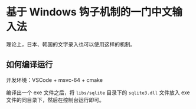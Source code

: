# 基于 Windows 钩子机制的一门中文输入法

理论上，日本、韩国的文字录入也可以使用这样的机制。

## 如何编译运行

开发环境：VSCode + msvc-64 + cmake

编译出一个 exe 文件之后，将 `libs/sqlite` 目录下的 `sqlite3.dll` 文件放入 exe 文件的同目录下，然后在控制台运行即可。
